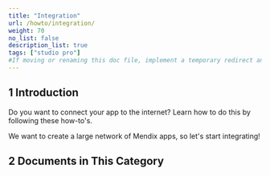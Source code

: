 ```yaml
---
title: "Integration"
url: /howto/integration/
weight: 70
no_list: false 
description_list: true 
tags: ["studio pro"]
#If moving or renaming this doc file, implement a temporary redirect and let the respective team know they should update the URL in the product. See Mapping to Products for more details.
---
```


## 1 Introduction

Do you want to connect your app to the internet? Learn how to do this by following these how-to's.

We want to create a large network of Mendix apps, so let's start integrating!

## 2 Documents in This Category

